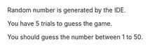 Random number is generated by the IDE.

You have 5 trials to guess the game.

You should guess the number between 1 to 50.

